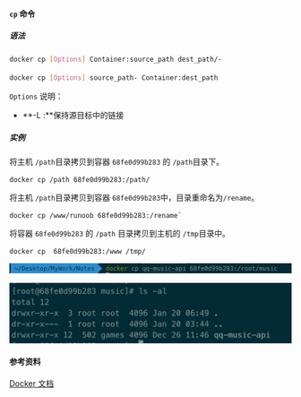 #### `cp` 命令

##### 语法

```sh
docker cp [Options] Container:source_path dest_path/-

docker cp [Options] source_path- Container:dest_path
```

`Options` 说明：

- **-L :**保持源目标中的链接

##### 实例

将主机 `/path`目录拷贝到容器 `68fe0d99b283` 的 `/path`目录下。

```
docker cp /path 68fe0d99b283:/path/
```

将主机 `/path`目录拷贝到容器 `68fe0d99b283`中，目录重命名为`/rename`。

```
docker cp /www/runoob 68fe0d99b283:/rename`
```

将容器 `68fe0d99b283` 的 `/path` 目录拷贝到主机的 `/tmp`目录中。

```
docker cp  68fe0d99b283:/www /tmp/
```

![docker-cp.png](./images/docker-cp.png)

![docker-cp-res.png](./images/docker-cp-res.png)

#### 参考资料

[Docker 文档](https://docs.docker.com/get-started/)